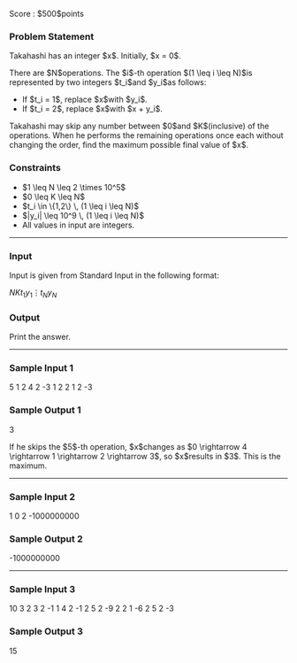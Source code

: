 
<div>

<span>

<span>

<p>
Score : $500$points
</p>

<div>

<section>

### **Problem Statement**

<p>
Takahashi has an integer $x$.  Initially, $x = 0$.
</p>

<p>
There are $N$operations.  The $i$-th operation $(1 \leq i \leq N)$is represented by two integers $t_i$and $y_i$as follows:
</p>

<ul>

<li>
If $t_i = 1$, replace $x$with $y_i$.
</li>

<li>
If $t_i = 2$, replace $x$with $x + y_i$.
</li>

</ul>

<p>
Takahashi may skip any number between $0$and $K$(inclusive) of the operations.  When he performs the remaining operations once each without changing the order, find the maximum possible final value of $x$.
</p>

</section>

</div>

<div>

<section>

### **Constraints**

<ul>

<li>
$1 \leq N \leq 2 \times 10^5$
</li>

<li>
$0 \leq K \leq N$
</li>

<li>
$t_i \in \{1,2\} \, (1 \leq i \leq N)$
</li>

<li>
$|y_i| \leq 10^9 \, (1 \leq i \leq N)$
</li>

<li>
All values in input are integers.
</li>

</ul>

</section>

</div>

---

<div>

<div>

<section>

### **Input**

<p>
Input is given from Standard Input in the following format:
</p>

<div>

$N$$K$$t_1$$y_1$$\vdots$$t_N$$y_N$
</div>

</section>

</div>

<div>

<section>

### **Output**

<p>
Print the answer.
</p>

</section>

</div>

</div>

---

<div>

<section>

### **Sample Input 1**

<div>

5 1
2 4
2 -3
1 2
2 1
2 -3

</div>

</section>

</div>

<div>

<section>

### **Sample Output 1**

<div>

3

</div>

<p>
If he skips the $5$-th operation, $x$changes as $0 \rightarrow 4 \rightarrow 1 \rightarrow  2 \rightarrow 3$, so $x$results in $3$.  This is the maximum.
</p>

</section>

</div>

---

<div>

<section>

### **Sample Input 2**

<div>

1 0
2 -1000000000

</div>

</section>

</div>

<div>

<section>

### **Sample Output 2**

<div>

-1000000000

</div>

</section>

</div>

---

<div>

<section>

### **Sample Input 3**

<div>

10 3
2 3
2 -1
1 4
2 -1
2 5
2 -9
2 2
1 -6
2 5
2 -3

</div>

</section>

</div>

<div>

<section>

### **Sample Output 3**

<div>

15

</div>

</section>

</div>

</span>

</span>

</div>
